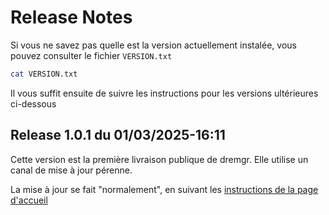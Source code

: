 # Release Notes

Si vous ne savez pas quelle est la version actuellement instalée, vous pouvez
consulter le fichier `VERSION.txt`
~~~sh
cat VERSION.txt
~~~

Il vous suffit ensuite de suivre les instructions pour les versions ultérieures ci-dessous

## Release 1.0.1 du 01/03/2025-16:11

Cette version est la première livraison publique de dremgr. Elle utilise un
canal de mise à jour pérenne.

La mise à jour se fait "normalement", en suivant les
[instructions de la page d'accueil](README.md)
